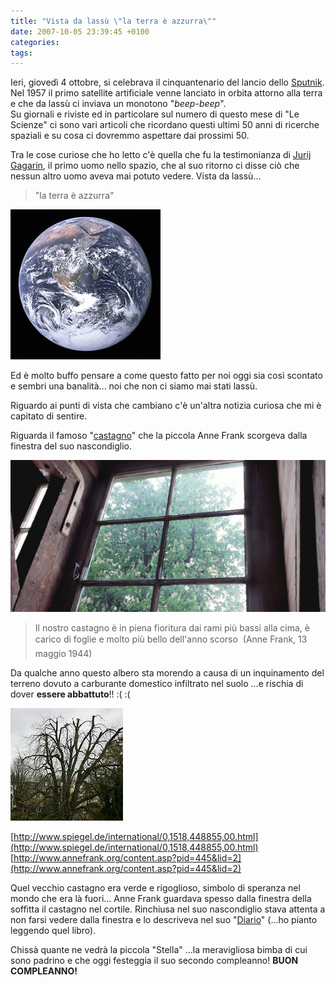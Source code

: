 ```yaml
---
title: "Vista da lassù \"la terra è azzurra\""
date: 2007-10-05 23:39:45 +0100
categories:
tags:
---
```


Ieri, giovedì 4 ottobre, si celebrava il cinquantenario del lancio dello [Sputnik](http://en.wikipedia.org/wiki/Sputnik_1). Nel 1957 il primo satellite artificiale venne lanciato in orbita attorno alla terra e che da lassù ci inviava un monotono "_beep-beep_".  
Su giornali e riviste ed in particolare sul numero di questo mese di "Le Scienze" ci sono vari articoli che ricordano questi ultimi 50 anni di ricerche spaziali e su cosa ci dovremmo aspettare dai prossimi 50.

Tra le cose curiose che ho letto c'è quella che fu la testimonianza di [Jurij Gagarin](http://en.wikipedia.org/wiki/Jurij_Gagarin), il primo uomo nello spazio, che al suo ritorno ci disse ciò che nessun altro uomo aveva mai potuto vedere. Vista da lassù...

> "la terra è azzurra"

![Foto della terra ripresa dalla missione Apollo 17](/assets/images/posts_2007_The_Earth_seen_from_Apollo_17.jpg)

Ed è molto buffo pensare a come questo fatto per noi oggi sia così scontato e sembri una banalità... noi che non ci siamo mai stati lassù.

Riguardo ai punti di vista che cambiano c'è un'altra notizia curiosa che mi è capitato di sentire.

Riguarda il famoso "[castagno](http://en.wikipedia.org/wiki/Anne_Frank_Tree)" che la piccola Anne Frank scorgeva dalla finestra del suo nascondiglio.

![Vecchia foto del castagno visto dalla finestra di Anne Frank](/assets/images/posts_2007_castagno1.jpg)

> Il nostro castagno è in piena fioritura dai rami più bassi alla cima, è carico di foglie e molto più bello dell'anno scorso
> (Anne Frank, 13 maggio 1944)

Da qualche anno questo albero sta morendo a causa di un inquinamento del terreno dovuto a carburante domestico infiltrato nel suolo ...e rischia di dover **essere abbattuto**!! :( :(

![Il castagno spoglio e secco come appare oggi](/assets/images/posts_2007_castagno2.jpg)

[http://www.spiegel.de/international/0,1518,448855,00.html](http://www.spiegel.de/international/0,1518,448855,00.html)   
[http://www.annefrank.org/content.asp?pid=445&lid=2](http://www.annefrank.org/content.asp?pid=445&lid=2)

Quel vecchio castagno era verde e rigoglioso, simbolo di speranza nel mondo che era là fuori... Anne Frank guardava spesso dalla finestra della soffitta il castagno nel cortile. Rinchiusa nel suo nascondiglio stava attenta a non farsi vedere dalla finestra e lo descriveva nel suo "[Diario](http://en.wikipedia.org/wiki/The_Diary_of_Anne_Frank)" (...ho pianto leggendo quel libro).

Chissà quante ne vedrà la piccola "Stella" ...la meravigliosa bimba di cui sono padrino e che oggi festeggia il suo secondo compleanno! **BUON COMPLEANNO!**
